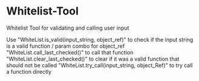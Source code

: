 # Whitelist-Tool
 Whitelist Tool for validating and calling user input

Use "WhiteList.is_valid(input_string, object_ref)" to check if the input string is a valid function / param combo for object_ref
"WhiteList.call_last_checked()" to call that function
"WhiteList.clear_last_checked()" to clear if it was a valid function that should not be called
"WhiteList.try_call(input_string, object_Ref)" to try call a function directly

